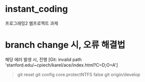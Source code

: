 # instant_coding
프로그래밍2 웹프로젝트 과제

# branch change 시, 오류 해결법
해당 에러 발생 시, 진행 [Git: invalid path 'stanford.edu/~cpiech/karel/ace/index.html?C=D;O=A']
> git reset
> git config core.protectNTFS false
> git origin/develop
